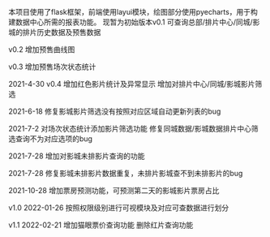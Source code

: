 本项目使用了flask框架，前端使用layui模块，绘图部分使用pyecharts，用于构建数据中心所需的报表功能。
现暂为初始版本v0.1
可查询总部/排片中心/同城/影城的排片历史数据及预售数据

v0.2
增加预售曲线图

v0.3
增加预售场次状态统计

2021-4-30 v0.4
增加红色影片统计及异常显示
增加对排片中心/同城/影城影片筛选

2021-6-18
修复影城影片筛选没有按照对应区域自动更新列表的bug

2021-7-2
对场次状态统计添加影片筛选功能
修复同城数据/影城数据排片中心筛选查询不为对应选项的bug

2021-7-28
增加对影城未排影片查询的功能

2021-7-28
修复影城未排影片数据重复，未排片影城查不到未排影片的bug

2021-10-28
增加票房预测功能，可预测第二天的影城影片票房占比

v1.0
2022-01-26
按照权限级别进行可视模块及对应可查数据进行划分

v1.1
2022-02-21
增加猫眼票价查询功能
删除红片查询功能